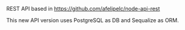 REST API based in https://github.com/afelipelc/node-api-rest

This new API version uses PostgreSQL as DB and Sequalize as ORM.
